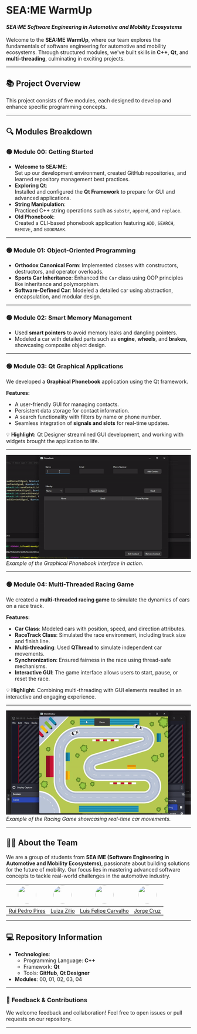 # **SEA:ME WarmUp**  
#### *SEA:ME Software Engineering in Automotive and Mobility Ecosystems*

Welcome to the **SEA:ME WarmUp**, where our team explores the fundamentals of software engineering for automotive and mobility ecosystems. Through structured modules, we've built skills in **C++**, **Qt**, and **multi-threading**, culminating in exciting projects.

---

## 📚 **Project Overview**

This project consists of five modules, each designed to develop and enhance specific programming concepts.

---

## 🔍 **Modules Breakdown**

### 🟢 **Module 00: Getting Started**
- **Welcome to SEA:ME**:  
  Set up our development environment, created GitHub repositories, and learned repository management best practices.  
- **Exploring Qt**:  
  Installed and configured the **Qt Framework** to prepare for GUI and advanced applications.  
- **String Manipulation**:  
  Practiced C++ string operations such as `substr`, `append`, and `replace`.  
- **Old Phonebook**:  
  Created a CLI-based phonebook application featuring `ADD`, `SEARCH`, `REMOVE`, and `BOOKMARK`.

---

### 🟢 **Module 01: Object-Oriented Programming**  
- **Orthodox Canonical Form**: Implemented classes with constructors, destructors, and operator overloads.  
- **Sports Car Inheritance**: Enhanced the `Car` class using OOP principles like inheritance and polymorphism.  
- **Software-Defined Car**: Modeled a detailed car using abstraction, encapsulation, and modular design.

---

### 🟢 **Module 02: Smart Memory Management**  
- Used **smart pointers** to avoid memory leaks and dangling pointers.  
- Modeled a car with detailed parts such as **engine**, **wheels**, and **brakes**, showcasing composite object design.

---

### 🟢 **Module 03: Qt Graphical Applications**  
We developed a **Graphical Phonebook** application using the Qt framework.  

**Features:**  
- A user-friendly GUI for managing contacts.  
- Persistent data storage for contact information.  
- A search functionality with filters by name or phone number.  
- Seamless integration of **signals and slots** for real-time updates.  

💡 **Highlight:** Qt Designer streamlined GUI development, and working with widgets brought the application to life.

---

![Module 03 in Action](docs/videos/Module03-Video.gif)  
*Example of the Graphical Phonebook interface in action.*

---

### 🟢 **Module 04: Multi-Threaded Racing Game**  

We created a **multi-threaded racing game** to simulate the dynamics of cars on a race track.

**Features:**  
- **Car Class**: Modeled cars with position, speed, and direction attributes.  
- **RaceTrack Class**: Simulated the race environment, including track size and finish line.  
- **Multi-threading**: Used **QThread** to simulate independent car movements.  
- **Synchronization**: Ensured fairness in the race using thread-safe mechanisms.  
- **Interactive GUI**: The game interface allows users to start, pause, or reset the race.  

💡 **Highlight:** Combining multi-threading with GUI elements resulted in an interactive and engaging experience.

---

![Module 04 in Action](docs/videos/Module04-Video.gif) 
*Example of the Racing Game showcasing real-time car movements.*

---

## 👨‍💻 **About the Team**

We are a group of students from **SEA:ME (Software Engineering in Automotive and Mobility Ecosystems)**, passionate about building solutions for the future of mobility. Our focus lies in mastering advanced software concepts to tackle real-world challenges in the automotive industry.

| <img src="https://github.com/Rui-Pedro-Pires.png?size=50" width="50" height="50" style="border-radius:50%;"> | <img src="https://github.com/ziliolu.png?size=50" width="50" height="50" style="border-radius:50%;"> | <img src="https://github.com/luis-ffe.png?size=50" width="50" height="50" style="border-radius:50%;"> | <img src="https://github.com/mjorgecruz.png?size=50" width="50" height="50" style="border-radius:50%;"> |
|:------------------------------------------------------------------------------------------------------------:|:---------------------------------------------------------------------------------------------------:|:----------------------------------------------------------------------------------------------------:|:--------------------------------------------------------------------------------------------------------:|
| [Rui Pedro Pires](https://github.com/Rui-Pedro-Pires)                                                       | [Luiza Zilio](https://github.com/ziliolu)                                                          | [Luis Felipe Carvalho](https://github.com/luis-ffe)                                                 | [Jorge Cruz](https://github.com/mjorgecruz)                                                             |

---

## 💻 **Repository Information**

- **Technologies**:  
  - Programming Language: **C++**  
  - Framework: **Qt**  
  - Tools: **GitHub**, **Qt Designer**  
- **Modules**: 00, 01, 02, 03, 04  

---

### 📩 **Feedback & Contributions**

We welcome feedback and collaboration! Feel free to open issues or pull requests on our repository.

---
